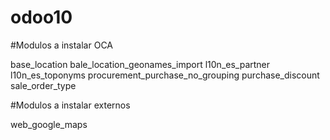 # odoo10

#Modulos a instalar OCA

base_location
bale_location_geonames_import
l10n_es_partner
l10n_es_toponyms
procurement_purchase_no_grouping
purchase_discount
sale_order_type


#Modulos a instalar externos

web_google_maps